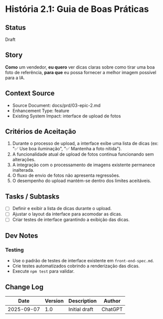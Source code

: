 # História 2.1: Guia de Boas Práticas

## Status
Draft

## Story
**Como** um vendedor,
**eu quero** ver dicas claras sobre como tirar uma boa foto de referência,
**para que** eu possa fornecer a melhor imagem possível para a IA.

## Context Source
- Source Document: docs/prd/03-epic-2.md
- Enhancement Type: feature
- Existing System Impact: interface de upload de fotos

## Critérios de Aceitação
1. Durante o processo de upload, a interface exibe uma lista de dicas (ex: "✅ Use boa iluminação", "✅ Mantenha a foto nítida").
2. A funcionalidade atual de upload de fotos continua funcionando sem alterações.
3. A integração com o processamento de imagens existente permanece inalterada.
4. O fluxo de envio de fotos não apresenta regressões.
5. O desempenho do upload mantém-se dentro dos limites aceitáveis.

## Tasks / Subtasks
- [ ] Definir e exibir a lista de dicas durante o upload.
- [ ] Ajustar o layout da interface para acomodar as dicas.
- [ ] Criar testes de interface garantindo a exibição das dicas.

## Dev Notes
### Testing
- Use o padrão de testes de interface existente em `front-end-spec.md`.
- Crie testes automatizados cobrindo a renderização das dicas.
- Execute `npm test` para validar.

## Change Log
| Date | Version | Description | Author |
| --- | --- | --- | --- |
| 2025-09-07 | 1.0 | Initial draft | ChatGPT |
